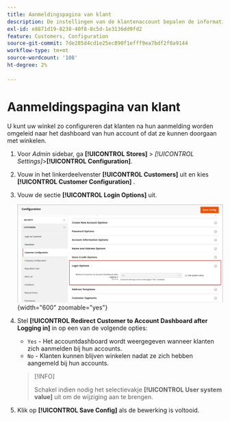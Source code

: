 ```yaml
---
title: Aanmeldingspagina van klant
description: De instellingen van de klantenaccount bepalen de informatie die tijdens de klantenregistratie wordt verzameld en de ervaring die klanten tijdens het proces hebben.
exl-id: e8871d19-8238-40f8-8c5d-1e3136dd9fd2
feature: Customers, Configuration
source-git-commit: 7de285d4cd1e25ec890f1efff9ea7bdf2f0a9144
workflow-type: tm+mt
source-wordcount: '108'
ht-degree: 2%

---
```


# Aanmeldingspagina van klant

U kunt uw winkel zo configureren dat klanten na hun aanmelding worden omgeleid naar het dashboard van hun account of dat ze kunnen doorgaan met winkelen.

1. Voor _Admin_ sidebar, ga **[!UICONTROL Stores]** > _[!UICONTROL Settings]_>**[!UICONTROL Configuration]**.

1. Vouw in het linkerdeelvenster **[!UICONTROL Customers]** uit en kies **[!UICONTROL Customer Configuration]** .

1. Vouw de sectie **[!UICONTROL Login Options]** uit.

   ![ Login Opties ](assets/customer-configuration-login-options.png){width="600" zoomable="yes"}

1. Stel **[!UICONTROL Redirect Customer to Account Dashboard after Logging in]** in op een van de volgende opties:

   - `Yes` - Het accountdashboard wordt weergegeven wanneer klanten zich aanmelden bij hun accounts.
   - `No` - Klanten kunnen blijven winkelen nadat ze zich hebben aangemeld bij hun accounts.

   >[!INFO]
   >
   >Schakel indien nodig het selectievakje **[!UICONTROL User system value]** uit om de wijziging aan te brengen.

1. Klik op **[!UICONTROL Save Config]** als de bewerking is voltooid.
